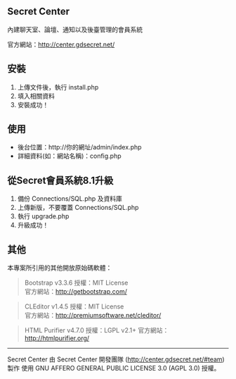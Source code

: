 
Secret Center
-----
內建聊天室、論壇、通知以及後臺管理的會員系統

官方網站：http://center.gdsecret.net/



安裝
-----
1. 上傳文件後，執行 install.php
2. 填入相關資料
3. 安裝成功！


使用
-----
* 後台位置：http://你的網址/admin/index.php
* 詳細資料(如：網站名稱)：config.php



從Secret會員系統8.1升級
-----
1. 備份 Connections/SQL.php 及資料庫
2. 上傳新版，不要覆蓋 Connections/SQL.php
3. 執行 upgrade.php
4. 升級成功！



其他
-----
本專案所引用的其他開放原始碼軟體：

>Bootstrap v3.3.6
授權：MIT License  
官方網站：http://getbootstrap.com/

>CLEditor v1.4.5
授權：MIT License  
官方網站：http://premiumsoftware.net/cleditor/

>HTML Purifier v4.7.0
授權：LGPL v2.1+
官方網站：http://htmlpurifier.org/


***
Secret Center 由 Secret Center 開發團隊 (http://center.gdsecret.net/#team) 製作
使用 GNU AFFERO GENERAL PUBLIC LICENSE 3.0 (AGPL 3.0) 授權。
